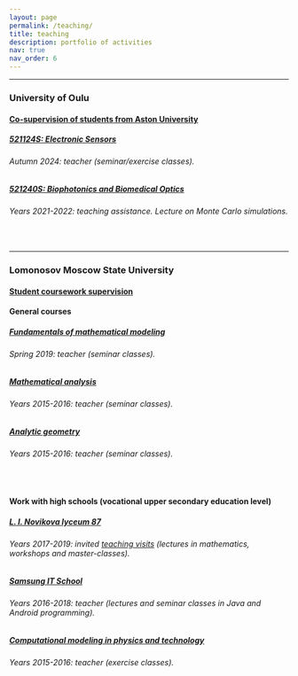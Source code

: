 ```yaml
---
layout: page
permalink: /teaching/
title: teaching
description: portfolio of activities
nav: true
nav_order: 6
---
```


<hr>
<h3>University of Oulu</h3>
<h4><a href="https://www.nature.com/articles/s41598-024-70954-x">Co-supervision of students from Aston University</a></h4>
<div class="card mt-3">
  <div class="p-3">
    <div class="row">
      <div class="col-sm-10">
        <h5 class="card-title"><a href="https://moodle.oulu.fi/enrol/index.php?id=11006" target="_blank" rel="noopener noreferrer">521124S: Electronic Sensors</a></h5>
        <h6 class="card-subtitle font-italic">Autumn 2024: teacher (seminar/exercise classes).</h6>
      </div>
	  <!-- 
      <div class="col-sm-2 text-sm-right">
        <span class="badge">
          ? ECTS
        </span>
      </div>
	  -->
    </div>
  </div>
</div>
<div class="card mt-3">
  <div class="p-3">
    <div class="row">
      <div class="col-sm-10">
        <h5 class="card-title"><a href="https://moodle.oulu.fi/course/view.php?id=10862" target="_blank" rel="noopener noreferrer">521240S: Biophotonics and Biomedical Optics</a></h5>
        <h6 class="card-subtitle font-italic">Years 2021-2022: teaching assistance. Lecture on Monte Carlo simulations.</h6>
      </div>
	  <!-- 
      <div class="col-sm-2 text-sm-right">
        <span class="badge">
          5 ECTS
        </span>
      </div>
	  -->
    </div>
  </div>
</div>
<br />
<hr>
<h3>Lomonosov Moscow State University</h3>
<h4><a href="https://istina.msu.ru/diplomas/coursework/241696402/">Student coursework supervision</a></h4>
<h4>General courses</h4>
<div class="card mt-3">
  <div class="p-3">
    <div class="row">
      <div class="col-sm-10">
        <h5 class="card-title"><a href="http://math.phys.msu.ru/Education/General_courses/Principles_of_Mathematical_Modeling/show_page" target="_blank" rel="noopener noreferrer">Fundamentals of mathematical modeling</a></h5>
        <h6 class="card-subtitle font-italic">Spring 2019: teacher (seminar classes).</h6>
      </div> <!-- неплохо бы иметь картинку? --> 
    </div>
  </div>
</div>
<div class="card mt-3">
  <div class="p-3">
    <div class="row">
      <div class="col-sm-10">
        <h5 class="card-title"><a href="http://math.phys.msu.ru/Education/General_courses/Mathematical_analysis_1/show_page" target="_blank" rel="noopener noreferrer">Mathematical analysis</a></h5>
        <h6 class="card-subtitle font-italic">Years 2015-2016: teacher (seminar classes).</h6>
      </div>
    </div>
  </div>
</div>
<div class="card mt-3">
  <div class="p-3">
    <div class="row">
      <div class="col-sm-10">
        <h5 class="card-title"><a href="http://math.phys.msu.ru/Education/General_courses/Analytical_Geometry/show_page" target="_blank" rel="noopener noreferrer">Analytic geometry</a></h5>
        <h6 class="card-subtitle font-italic">Years 2015-2016: teacher (seminar classes).</h6>
      </div>
    </div>
  </div>
</div><br />
<h4>Work with high schools (vocational upper secondary education level)</h4>
<div class="card mt-3">
  <div class="p-3">
    <div class="row">
      <div class="col-sm-10">
        <h5 class="card-title"><a href="https://lyceum87.nnov.ru/" target="_blank" rel="noopener noreferrer">L. I. Novikova lyceum 87</a></h5>
        <h6 class="card-subtitle font-italic">Years 2017-2019: invited <a href="http://am.phys.msu.ru/Main/Sozvezdie_Nauk/show_page" target="_blank" rel="noopener noreferrer">teaching visits</a> (lectures in mathematics, workshops and master-classes).</h6>
      </div>
    </div>
  </div>
</div>
<div class="card mt-3">
  <div class="p-3">
    <div class="row">
      <div class="col-sm-10">
        <h5 class="card-title"><a href="https://news.samsung.com/ru/samsung-%d0%be%d0%b1%d1%8a%d1%8f%d0%b2%d0%b8%d0%bb%d0%b0-%d0%bf%d0%be%d0%b1%d0%b5%d0%b4%d0%b8%d1%82%d0%b5%d0%bb%d0%b5%d0%b9-%d0%b2%d1%81%d0%b5%d1%80%d0%be%d1%81%d1%81%d0%b8%d0%b9%d1%81%d0%ba%d0%be" target="_blank" rel="noopener noreferrer">Samsung IT School</a></h5>
        <h6 class="card-subtitle font-italic">Years 2016-2018: teacher (lectures and seminar classes in Java and Android programming).</h6>
      </div>
    </div>
  </div>
</div>
<div class="card mt-3">
  <div class="p-3">
    <div class="row">
      <div class="col-sm-10">
        <h5 class="card-title"><a href="http://am.phys.msu.ru/Work_with_students/Training_Courses/Computer_simulations_of_physical_problems/show_page" target="_blank" rel="noopener noreferrer">Computational modeling in physics and technology</a></h5>
        <h6 class="card-subtitle font-italic">Years 2015-2016: teacher (exercise classes).</h6>
      </div>
    </div>
  </div>
</div>